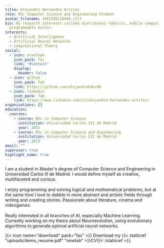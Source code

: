 ```yaml
---
title: Alejandro Hernández Artiles
role: MSc Computer Science and Engineering Student
avatar_filename: 1652345218448.jfif
bio: My research interests include distributed robotics, mobile computing and
  programmable matter.
interests:
  - Artificial Intelligence
  - Artificial Neural Networks
  - Computational Theory
social:
  - icon: envelope
    icon_pack: fas
    link: "#contact"
    display:
      header: false
  - icon: github
    icon_pack: fab
    link: https://github.com/alejandrohdez00
  - icon: linkedin
    icon_pack: fab
    link: https://www.linkedin.com/in/alejandro-hernandez-artiles/
organizations: []
education:
  courses:
    - course: BSc in Computer Science
      institution: Universidad Carlos III de Madrid
      year: 2022
    - course: MSc in Computer Science and Engineering
      institution: Universidad Carlos III de Madrid
      year: 2023
email: ""
superuser: true
highlight_name: true
---
```

<!--StartFragment-->

I am a student in Master's degree of Computer Science and Engineering in Universidad Carlos III de Madrid. I would define myself as creative, multifaceted and curious.\
\
I enjoy programming and solving logical and mathematical problems, but at the same time I love to dabble in more abstract and artistic fields through writing and creating stories. Passionate about literature, cinema and videogames.\
\
Really interested in all branches of AI, especially Machine Learning. Currently working on my thesis about Neuroevolution, using evolutionary algorithms to generate optimal artificial neural networks.

<!--EndFragment-->

{{< icon name="download" pack="fas" >}} Download my {{< staticref "uploads/demo_resume.pdf" "newtab" >}}CV{{< /staticref >}}.